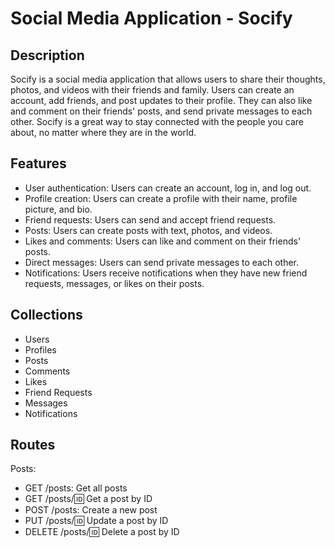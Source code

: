# Social Media Application - Socify

## Description

Socify is a social media application that allows users to share their thoughts, photos, and videos with their friends and family. Users can create an account, add friends, and post updates to their profile. They can also like and comment on their friends' posts, and send private messages to each other. Socify is a great way to stay connected with the people you care about, no matter where they are in the world.

## Features

- User authentication: Users can create an account, log in, and log out.
- Profile creation: Users can create a profile with their name, profile picture, and bio.
- Friend requests: Users can send and accept friend requests.
- Posts: Users can create posts with text, photos, and videos.
- Likes and comments: Users can like and comment on their friends' posts.
- Direct messages: Users can send private messages to each other.
- Notifications: Users receive notifications when they have new friend requests, messages, or likes on their posts.

## Collections

- Users
- Profiles
- Posts
- Comments
- Likes
- Friend Requests
- Messages
- Notifications

## Routes

Posts:

- GET /posts: Get all posts
- GET /posts/:id: Get a post by ID
- POST /posts: Create a new post
- PUT /posts/:id: Update a post by ID
- DELETE /posts/:id: Delete a post by ID
